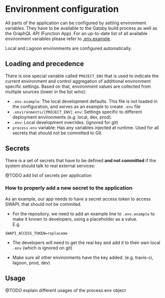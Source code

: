 # Environment configuration

All parts of the application can be configured by setting environment variables. They have to be available to the Gatsby build process as well as the GraphQL API (Function App). For an up-to-date list of all available environment variables please refer to [.env.example](../.env.example).

Local and Lagoon environments are configured automatically.

## Loading and precedence

There is one special variable called `PROJECT_ENV` that is used to indicate the current environment and control aggregation of additional environment specific settings. Based on that, environment values are collected from multiple sources (lower in the list wins):

- `.env.example`: The local development defaults. This file is not loaded in the configuration, and serves as an example to create `.env` file
- `.environments/[PROJECT_ENV].env`: Settings specific to different deployment environments (e.g. local, dev, prod).
- `.env`: Local development overrides. (ignored for git)
- `process.env` variable: Has any variables injected at runtime. Used for all secrets that should not be committed to Git.

## Secrets

There is a set of secrets that have to be defined **and not committed** if the system should talk to real external services:

@TODO add list of secrets per application

### How to properly add a new secret to the application

As an example, our app needs to have a secret access token to access SWAPI, that should not be commited.

- For the repository, we need to add an example line to `.env.example` to make it known to developers, using a placeholder as a value.  
E.g. 

```
SWAPI_ACCESS_TOKEN=replaceme
```

- The developers will need to get the real key and add it to their own local `.env` (which is ignored on git)

- Make sure all other environments have the key added. (e.g. travis-ci, lagoon, prod, dev)


## Usage

@TODO explain different usages of the process.env object

